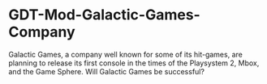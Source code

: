 GDT-Mod-Galactic-Games-Company
==============================

Galactic Games, a company well known for some of its hit-games, are planning to release its first console in the times of the Playsystem 2, Mbox, and the Game Sphere. Will Galactic Games be successful?
